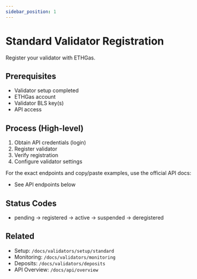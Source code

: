 ```yaml
---
sidebar_position: 1
---
```


# Standard Validator Registration

Register your validator with ETHGas.

## Prerequisites

- Validator setup completed
- ETHGas account
- Validator BLS key(s)
- API access

## Process (High-level)

1. Obtain API credentials (login)
2. Register validator
3. Verify registration
4. Configure validator settings

For the exact endpoints and copy/paste examples, use the official API docs:

- See API endpoints below

## Status Codes

- pending → registered → active → suspended → deregistered

## Related

- Setup: `/docs/validators/setup/standard`
- Monitoring: `/docs/validators/monitoring`
- Deposits: `/docs/validators/deposits`
- API Overview: `/docs/api/overview` 